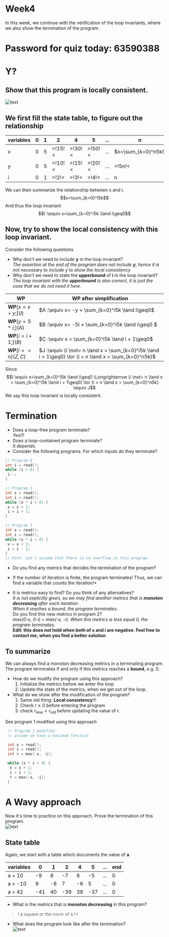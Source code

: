 # Week4
In this week, we continue with the verification of the loop invariants, where 
we also show the termination of the program.

# Password for quiz today: 63590388 

# Y?
## Show that this program is locally consistent.
![text](ex01.png) <br>

## We first fill the state table, to figure out the relationship 

| variables | 0 | 1 | 2 | 4 | 5 | ... | n |
| - | - | - | - | - | - | - | - |
| x | 0 | 5| >!15!< | >!30!< | >!50!< | ... | $x=\sum_{k=0}^n5k$ |
| y | 0 | 5 | >!10!< | >!15!< | >!20!< | ... | >!5n!< |
| i | 0 | 1 | >!2!< | >!3!< | >!4!< | ... | n |
We can then summarize the relationship between x and i.
$$x=\sum_{k=0}^i5k$$
And thus the loop invariant
$$I :\equiv x=\sum_{k=0}^i5k \land i\geq0$$

## Now, try to show the local consistency with this loop invariant.
Consider the following questions
  - Why don't we need to include **y** in the loop invariant? <br>
     *The assertion at the end of the program does not include **y**, hence it is not necessary to include y to show the 
    local consistency*
  - Why don't we need to state the **upperbound** of **i** in the loop invariant? <br>
    *The loop invariant with the **upperbound** is also correct, it is just the case that we do not need it here.*

| WP | WP after simplification |
| - | - |
| $\textbf{WP}[x = x + y;](I)$ | $A :\equiv x= -y + \sum_{k=0}^i5k \land i\geq0$ |
| $\textbf{WP}[y = 5 * i;](A)$ | $B :\equiv x= -5i + \sum_{k=0}^i5k \land i\geq0 $|
| $\textbf{WP}[i = i + 1;](B)$ | $C :\equiv x = \sum_{k=0}^i5k \land i + 1\geq0$ |
| $\textbf{WP}[i == n](Z, C)$ | $J :\equiv (i \not= n \land x = \sum_{k=0}^i5k \land i + 1\geq0) \lor (i = n \land x = \sum_{k=0}^n5k)$| 

Since 
$$I \equiv x=\sum_{k=0}^i5k \land i\geq0 \Longrightarrow (i \not= n \land x = \sum_{k=0}^i5k \land i + 1\geq0) \lor (i = n \land x = \sum_{k=0}^n5k) \equiv J$$
We say this loop invariant is locally consistent.

# Termination 
 - Does a loop-free program terminate? <br>
  *Yes!!!*
 - Does a loop-contained program terminate? <br>
  *It depends.*
 - Consider the following programs. For which inputs do they terminate?
 ```c
 // Program 0
 int i = read();
 while (i > 0) {
  i--;
 }
 ```
 ```c
 // Program 1
 int x = read();
 int i = read();
 while (x * i < 0) {
  x = x + 1;
  i = i + 1;
 }
 ```
 ```c
 // Program 2
 int x = read();
 int i = read();
 while (x * i < 0) {
  x = x + 1;
  i = i - 1;
 }
 // Hint: Let's assume that there is no overflow in this program.
 ```
 - Do you find any metrics that decides the termination of the program? <br>
 * If the number of iteration is finite, the program terminates! Thus, we can find a variable that counts the iteration!*
 - It is metrics easy to find? Do you think of any alternatives? <br>
  *It is not explicitly given, so we may find another metrics that is **monoton decreasing** after each iteration.* <br>
  *When it reaches a bound, the program terminates.*<br>
  Do you find this new metrics in program 2? <br>
 *max(0-x, 0-i) = max(-x, -i). When this metrics is less equal 0, the program terminates.* <br>
  **Edit: this does not hold when both of x and i are negative. Feel free to contact me, when 
  you find a better solution**
## To summarize
We can always find a monoton decreasing metrics in a terminating program. The program terminates if and only if this metrics reaches a **bound**, e.g. 0.  
 - How do we modify the program using this approach?
   1. Initialize the metrics before we enter the loop
   2. Update the state of the metrics, when we get out of the loop.
 - What do we show after the modification of the program?
   1. Same old thing: **Local consistency**!!!
   2. Check $r \geq 0$ before entering the program
   3. check $r_{new} < r_{old}$ before updating the value of r.

See program 1 modified using this approach
```c
 // Program 1 modified
 // assume we have a maximum function

 int x = read();
 int i = read();
 int r = max(-x, -i);

 while (x * i < 0) {
  x = x + 1;
  i = i + 1;
  r = max(-x, -i);
 }
```

# A Wavy approach
Now it's time to practice on this approach. Prove the termination of this program. <br>
![text](ex03.png)

## State table
Again, we start with a table which documents the value of **a**

| variables | 0 | 1 | 2 | 4 | 5 | ... | end |
| - | - | - | - | - | - | - | - |
| a = 10 | -9 | 8 | -7 | 6 | -5 | ... | 0 |
| a = -10 | 9 | -8 | 7 | -6 | 5 | ... | 0 |
| a = 42 | -41 | 40 | -39 | 38 | -37 | ... | 0 |

 - What is the metrics that is **monoton decreasing** in this program? <br>
  >! a square or the norm of a !<
 - What does the program look like after the termination? <br>
   ![text](annotations_removed.png)
